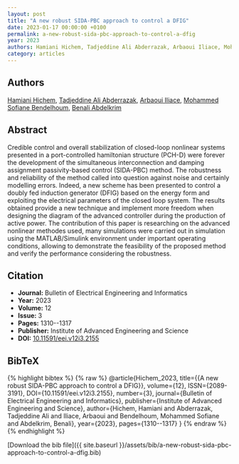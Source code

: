 ```yaml
---
layout: post
title: "A new robust SIDA-PBC approach to control a DFIG"
date: 2023-01-17 00:00:00 +0100
permalink: a-new-robust-sida-pbc-approach-to-control-a-dfig
year: 2023
authors: Hamiani Hichem, Tadjeddine Ali Abderrazak, Arbaoui Iliace, Mohammed Sofiane Bendelhoum, Benali Abdelkrim
category: articles
---
```

 
## Authors
[Hamiani Hichem](authors/hamiani-hichem), [Tadjeddine Ali Abderrazak](authors/tadjeddine-ali-abderrazak), [Arbaoui Iliace](authors/arbaoui-iliace), [Mohammed Sofiane Bendelhoum](authors/mohammed-sofiane-bendelhoum), [Benali Abdelkrim](authors/benali-abdelkrim)
 
## Abstract
Credible control and overall stabilization of closed-loop nonlinear systems presented in a port-controlled hamiltonian structure (PCH-D) were forever the development of the simultaneous interconnection and damping assignment passivity-based control (SIDA-PBC) method. The robustness and reliability of the method called into question against noise and certainly modelling errors. Indeed, a new scheme has been presented to control a doubly fed induction generator (DFIG) based on the energy form and exploiting the electrical parameters of the closed loop system. The results obtained provide a new technique and implement more freedom when designing the diagram of the advanced controller during the production of active power. The contribution of this paper is researching on the advanced nonlinear methodes used, many simulations were carried out in simulation using the MATLAB/Simulink environment under important operating conditions, allowing to demonstrate the feasibility of the proposed method and verify the performance considering the robustness.
 
## Citation
- **Journal:** Bulletin of Electrical Engineering and Informatics
- **Year:** 2023
- **Volume:** 12
- **Issue:** 3
- **Pages:** 1310--1317
- **Publisher:** Institute of Advanced Engineering and Science
- **DOI:** [10.11591/eei.v12i3.2155](https://doi.org/10.11591/eei.v12i3.2155)
 
## BibTeX
{% highlight bibtex %}
{% raw %}
@article{Hichem_2023,
  title={{A new robust SIDA-PBC approach to control a DFIG}},
  volume={12},
  ISSN={2089-3191},
  DOI={10.11591/eei.v12i3.2155},
  number={3},
  journal={Bulletin of Electrical Engineering and Informatics},
  publisher={Institute of Advanced Engineering and Science},
  author={Hichem, Hamiani and Abderrazak, Tadjeddine Ali and Iliace, Arbaoui and Bendelhoum, Mohammed Sofiane and Abdelkrim, Benali},
  year={2023},
  pages={1310--1317}
}
{% endraw %}
{% endhighlight %}
 
[Download the bib file]({{ site.baseurl }}/assets/bib/a-new-robust-sida-pbc-approach-to-control-a-dfig.bib)
 
